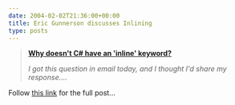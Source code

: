 ```yaml
---
date: 2004-02-02T21:36:00+00:00
title: Eric Gunnerson discusses Inlining
type: posts
---
```

> **[Why doesn't C# have an 'inline' keyword?](https://blogs.msdn.com/ericgu/archive/2004/01/29/64644.aspx)**
>
> _I got this question in email today, and I thought I'd share my response...._

Follow [this link](https://blogs.msdn.com/ericgu/archive/2004/01/29/64644.aspx) for the full post...
